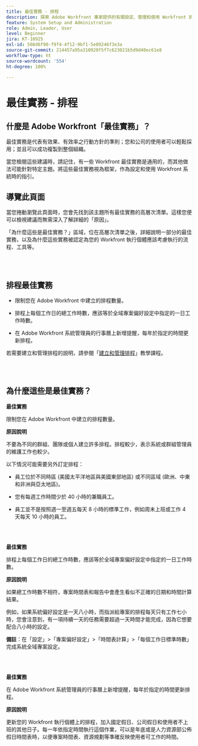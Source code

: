 ```yaml
---
title: 最佳實務 - 排程
description: 探索 Adobe Workfront 專家提供的有關設定、管理和使用 Workfront 排程的最佳實務建議。
feature: System Setup and Administration
role: Admin, Leader, User
level: Beginner
jira: KT-10925
exl-id: 508d6f90-f9f4-4f12-9bf1-5e89246f3e3a
source-git-commit: 214457a95a310920f5f7c623021b5d9d40ec61e8
workflow-type: ht
source-wordcount: '554'
ht-degree: 100%

---
```


# 最佳實務 - 排程

## 什麼是 Adobe Workfront「最佳實務」？

最佳實務是代表有效果、有效率之行動方針的準則；您和公司的使用者可以輕鬆採用；並且可以成功複製到整個組織。

當您檢閱這些建議時，請記住，有一些 Workfront 最佳實務是通用的，而其他做法可能針對特定主題。將這些最佳實務視為框架，作為設定和使用 Workfront 系統時的指引。

## 導覽此頁面

當您捲動瀏覽此頁面時，您會先找到該主題所有最佳實務的高層次清單。這樣您便可以檢視建議而無需深入了解詳細的「原因」。

「為什麼這些是最佳實務？」區域，位在高層次清單之後，詳細說明一部分的最佳實務，以及為什麼這些實務被認定為您的 Workfront 執行個體應該考慮執行的流程、工具等。

</br>
</br>

## 排程最佳實務

* 限制您在 Adobe Workfront 中建立的排程數量。

* 排程上每個工作日的總工作時數，應該等於全域專案偏好設定中指定的一日工作時數。

* 在 Adobe Workfront 系統管理員的行事曆上新增提醒，每年於指定的時間更新排程。


若需要建立和管理排程的說明，請參閱「[建立和管理排程](/help/administration-and-setup/configure-system-defaults/create-and-manage-schedules.md)」教學課程。

</br>
</br>

## 為什麼這些是最佳實務？

**最佳實務**

限制您在 Adobe Workfront 中建立的排程數量。



**原因說明**

不要為不同的群組、團隊或個人建立許多排程。排程較少，表示系統或群組管理員的維護工作也較少。



以下情況可能需要另外訂定排程：

* 員工位於不同時區 (美國太平洋地區與美國東部地區) 或不同區域 (歐洲、中東和非洲與亞太地區)。

* 您有每週工作時間少於 40 小時的兼職員工。

* 員工並不是按照週一至週五每天 8 小時的標準工作，例如周末上班或工作 4 天每天 10 小時的員工。

</br>
</br>

**最佳實務**

排程上每個工作日的總工作時數，應該等於全域專案偏好設定中指定的一日工作時數。



**原因說明**

如果總工作時數不相符，專案時間表和報告中會產生看似不正確的日期和時間計算結果。

例如，如果系統偏好設定是一天八小時，而指派給專案的排程每天只有工作七小時，您會注意到，有一項持續一天的任務需要超過一天時間才能完成，因為它想要配合八小時的設定。

**備註**：在「設定」>「專案偏好設定」>「時間表計算」>「每個工作日標準時數」完成系統全域專案設定。

</br>
</br>


**最佳實務**

在 Adobe Workfront 系統管理員的行事曆上新增提醒，每年於指定的時間更新排程。

**原因說明**

更新您的 Workfront 執行個體上的排程，加入國定假日、公司假日和使用者不上班的其他日子。每一年依指定時間執行這個作業，可以是年底或是人力資源部公佈假日時間表時，以便專案時間表、資源規劃等準確反映使用者可工作的時間。

